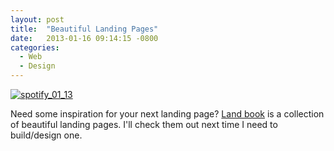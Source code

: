 ```yaml
---
layout: post
title:  "Beautiful Landing Pages"
date:   2013-01-16 09:14:15 -0800
categories:
  - Web
  - Design
---
```


 [![spotify_01_13](/attachments/dc3851789dd63ea6aee1fbab52edd0be/image.png)](http://www.spotify.com/int/video-splash/)  

 Need some inspiration for your next landing page?  [Land book](http://land-book.com)  is a collection of beautiful landing pages. I'll check them out next time I need to build/design one.
